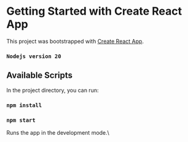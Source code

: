 # Getting Started with Create React App

This project was bootstrapped with [Create React App](https://github.com/facebook/create-react-app).

### `Nodejs version 20`

## Available Scripts

In the project directory, you can run:

### `npm install`

### `npm start`

Runs the app in the development mode.\